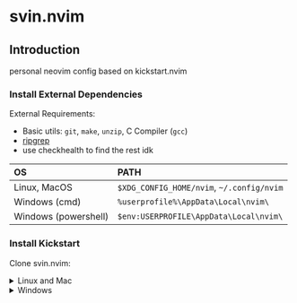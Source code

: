 # svin.nvim

## Introduction

personal neovim config based on kickstart.nvim

### Install External Dependencies

External Requirements:
- Basic utils: `git`, `make`, `unzip`, C Compiler (`gcc`)
- [ripgrep](https://github.com/BurntSushi/ripgrep#installation)
- use checkhealth to find the rest idk


| OS | PATH |
| :- | :--- |
| Linux, MacOS | `$XDG_CONFIG_HOME/nvim`, `~/.config/nvim` |
| Windows (cmd)| `%userprofile%\AppData\Local\nvim\` |
| Windows (powershell)| `$env:USERPROFILE\AppData\Local\nvim\` |

### Install Kickstart

Clone svin.nvim:

<details><summary> Linux and Mac </summary>

```sh
git clone https://github.com/svin24/svin.nvim.git "/nvim"${XDG_CONFIG_HOME:-$HOME/.config}"/nvim
```

</details>

<details><summary> Windows </summary>

If you're using `cmd.exe`:

```
git clone  https://github.com/svin24/svin.nvim.git%userprofile%\AppData\Local\nvim\
```

If you're using `powershell.exe`

```
git clone https://github.com/svin24/svin.nvim.git  $env:USERPROFILE\AppData\Local\nvim\
```

</details>


